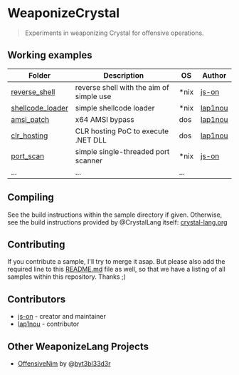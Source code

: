 WeaponizeCrystal
===
> Experiments in weaponizing Crystal for offensive operations.


## Working examples
| Folder | Description | OS | Author |
| ------ | ----------- | -- | ------ |
| [reverse_shell](https://github.com/js-on/WeaponizeCrystal/blob/master/reverse_shell/) | reverse shell with the aim of simple use | *nix | [js-on](https://github.com/js-on) |
| [shellcode_loader](https://github.com/js-on/WeaponizeCrystal/tree/main/shellcode_loader) | simple shellcode loader | *nix | [lap1nou](https://github.com/lap1nou) |
| [amsi_patch](https://github.com/js-on/WeaponizeCrystal/tree/main/amsi_path) | x64 AMSI bypass | dos | [lap1nou](https://github.com/lap1nou) |
| [clr_hosting](https://github.com/js-on/WeaponizeCrystal/tree/main/clr_hosting) | CLR hosting PoC to execute .NET DLL | dos | [lap1nou](https://github.com/lap1nou) |
| [port_scan](https://github.com/js-on/WeaponizeCrystal/tree/main/port_scan) | simple single-threaded port scanner | *nix | [js-on](https://github.com/js-on) |
| ... | ... | ... |


## Compiling
See the build instructions within the sample directory if given. Otherwise, see the build instructions provided by @CrystalLang itself: [crystal-lang.org](https://crystal-lang.org/reference/1.3/using_the_compiler/index.html)


## Contributing
If you contribute a sample, I'll try to merge it asap. But please also add the required line to this [README.md](https://github.com/js-on/WeaponizeCrystal/edit/main/README.md) file as well, so that we have a listing of all samples within this repository. Thanks ;)


## Contributors
- [js-on](https://github.com/js-on) - creator and maintainer
- [lap1nou](https://github.com/lap1nou) - contributor


## Other WeaponizeLang Projects
- [OffensiveNim](https://github.com/byt3bl33d3r/OffensiveNim) by @[byt3bl33d3r](https://github.com/byt3bl33d3r)
